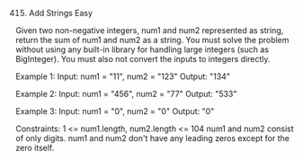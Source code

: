 415. Add Strings
Easy

Given two non-negative integers, num1 and num2 represented as string, return the sum of num1 and num2 as a string.
You must solve the problem without using any built-in library for handling large integers (such as BigInteger). You must also not convert the inputs to integers directly.

Example 1:
Input: num1 = "11", num2 = "123"
Output: "134"

Example 2:
Input: num1 = "456", num2 = "77"
Output: "533"

Example 3:
Input: num1 = "0", num2 = "0"
Output: "0"
 
Constraints:
1 <= num1.length, num2.length <= 104
num1 and num2 consist of only digits.
num1 and num2 don't have any leading zeros except for the zero itself.
